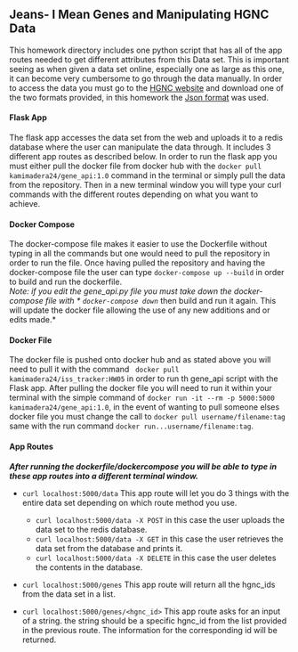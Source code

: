 
## Jeans- I Mean Genes and Manipulating HGNC Data

This homework directory includes one python script that has all of the app
routes needed to get different attributes from this Data set. This is
important seeing as when given a data set online, especially one as large as this
one, it can become very cumbersome to go through the data manually.
In order to access the data you must go to the [HGNC website][1] and download one of the two formats provided, in this homework the [Json format][2] was used.

[1]: <https://www.genenames.org/download/archive/> "HGNC link"
[2]: <https://ftp.ebi.ac.uk/pub/databases/genenames/hgnc/json/hgnc_complete_set.json> "Json Link"

#### Flask App

The flask app accesses the data set from the web and uploads it to a redis database where the user can manipulate the data through. It includes 3 different app routes 
as described below.
In order to run the flask app you must either pull the docker file from docker hub 
with the `docker pull kamimadera24/gene_api:1.0` command in the terminal or simply 
pull the data from the repository. Then in a new terminal window you will type your curl commands with the different routes depending on what you want to achieve.

#### Docker Compose

The docker-compose file makes it easier to use the Dockerfile without typing in 
all the commands but one would need to pull the repository in order to run the file.
Once having pulled the repository and having the docker-compose file the user can
type `docker-compose up --build` in order to build and run the dockerfile. <br>
*Note: if you edit the gene_api.py file you must take down the docker-compose file 
with * `docker-compose down`* then build and run it again. This will update the 
docker file allowing the use of any new additions and or edits made.*

#### Docker File

The docker file is pushed onto docker hub and as stated above you will need to pull it with the command ` docker pull kamimadera24/iss_tracker:HW05` in order to run th
gene_api script with the Flask app. After pulling the docker file you will need to 
run it within your terminal with the simple command of 
`docker run -it --rm -p 5000:5000 kamimadera24/gene_api:1.0`, in the event of 
wanting to pull someone elses docker file you must change the call to 
`docker pull username/filename:tag` same with the run command
`docker run...username/filename:tag`.

#### App Routes

***After running the dockerfile/dockercompose you will be able to type in these app routes into a different terminal window.***

* `curl localhost:5000/data` This app route will let you do 3 things with the entire
data set depending on which route method you use.
	* `curl localhost:5000/data -X POST` in this case the user uploads the 
data set to the redis database.
	* `curl localhost:5000/data -X GET` in this case the user retrieves the 
data set from the database and prints it.
	* `curl localhost:5000/data -X DELETE` in this case the user deletes the
contents in the database.

* `curl localhost:5000/genes` This app route will return all the hgnc_ids from the
data set in a list.

* `curl localhost:5000/genes/<hgnc_id>` This app route asks for an input of a 
string. the string should be a specific hgnc_id from the list provided in the
previous route. The information for the corresponding id will be returned.
